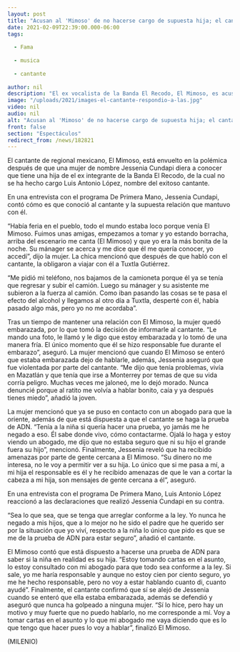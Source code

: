 ```yaml
---
layout: post
title: "Acusan al 'Mimoso' de no hacerse cargo de supuesta hija; el cantante responde"
date: 2021-02-09T22:39:00.000-06:00
tags:
  
  - Fama
  
  - musica
  
  - cantante
  
author: nil
description: "El ex vocalista de la Banda El Recodo, El Mimoso, es acusado de no hacerse responsable de una supuesta hija y de agredir a la madre de la niña. "
image: "/uploads/2021/images-el-cantante-respondio-a-las.jpg"
video: nil
audio: nil
alt: "Acusan al 'Mimoso' de no hacerse cargo de supuesta hija; el cantante responde"
front: false
section: "Espectáculos"
redirect_from: /news/182821
---
```


El cantante de regional mexicano, El Mimoso, está envuelto en la polémica después de que una mujer de nombre Jessenia Cundapi diera a conocer que tiene una hija de el ex integrante de la Banda El Recodo, de la cual no se ha hecho cargo Luis Antonio López, nombre del exitoso cantante. 

En una entrevista con el programa De Primera Mano, Jessenia Cundapi, contó cómo es que conoció al cantante y la supuesta relación que mantuvo con él. 

“Había feria en el pueblo, todo el mundo estaba loco porque venía El Mimoso. Fuimos unas amigas, empezamos a tomar y yo estando borracha, arriba del escenario me canta (El Mimoso) y que yo era la más bonita de la noche. Su mánager se acerca y me dice que él me quería conocer, yo accedí”, dijo la mujer. 
La chica mencionó que después de que habló con el cantante, la obligaron a viajar con él a Tuxtla Gutiérrez. 

“Me pidió mi teléfono, nos bajamos de la camioneta porque él ya se tenía que regresar y subir el camión. Luego su mánager y su asistente me subieron a la fuerza al camión. Como iban pasando las cosas se te pasa el efecto del alcohol y llegamos al otro día a Tuxtla, desperté con él, había pasado algo más, pero yo no me acordaba”. 

Tras un tiempo de mantener una relación con El Mimoso, la mujer quedó embarazada, por lo que tomó la decisión de informarle al cantante. 
“Le mando una foto, le llamó y le digo que estoy embarazada y lo tomó de una manera fría. El único momento que él se hizo responsable fue durante el embarazo”, aseguró. 
La mujer mencionó que cuando El Mimoso se enteró que estaba embarazada dejo de hablarle, además, Jessenia aseguró que fue violentada por parte del cantante. 
“Me dijo que tenía problemas, vivía en Mazatlán y que tenía que irse a Monterrey por temas de que su vida corría peligro. Muchas veces me jaloneó, me lo dejó morado. Nunca denuncié porque al ratito me volvía a hablar bonito, caía y ya después tienes miedo”, añadió la joven. 

La mujer mencionó que ya se puso en contacto con un abogado para que la oriente, además de que está dispuesta a que el cantante se haga la prueba de ADN. 
“Tenía a la niña si quería hacer una prueba, yo jamás me he negado a eso. Él sabe donde vivo, cómo contactarme. Ojalá lo haga y estoy viendo un abogado, me dijo que no estaba seguro que ni su hijo el grande fuera su hijo”, mencionó. 
Finalmente, Jessenia reveló que ha recibido amenazas por parte de gente cercana a El Mimoso. 
“Su dinero no me interesa, no le voy a permitir ver a su hija. Lo único que si me pasa a mí, a mi hija el responsable es él y he recibido amenazas de que le van a cortar la cabeza a mi hija, son mensajes de gente cercana a él”, aseguró.

En una entrevista con el programa De Primera Mano, Luis Antonio López reaccionó a las declaraciones que realizó Jessenia Cundapi en su contra. 

“Sea lo que sea, que se tenga que arreglar conforme a la ley. Yo nunca he negado a mis hijos, que a lo mejor no he sido el padre que he querido ser por la situación que yo viví, respecto a la niña lo único que pido es que se me de la prueba de ADN para estar seguro”, añadió el cantante. 

El Mimoso contó que está dispuesto a hacerse una prueba de ADN para saber si la niña en realidad es su hija. “Estoy tomando cartas en el asunto, lo estoy consultado con mi abogado para que todo sea conforme a la ley. Si sale, yo me haría responsable y aunque no estoy cien por ciento seguro, yo me he hecho responsable, pero no voy a estar hablando cuanto di, cuanto ayudé”. Finalmente, el cantante confirmó que sí se alejó de Jessenia cuando se enteró que ella estaba embarazada, además se defendió y aseguró que nunca ha golpeado a ninguna mujer.
“Sí lo hice, pero hay un motivo y muy fuerte que no puedo hablarlo, no me corresponde a mí. Voy a tomar cartas en el asunto y lo que mi abogado me vaya diciendo que es lo que tengo que hacer pues lo voy a hablar”, finalizó El Mimoso. 

(MILENIO)
